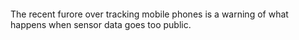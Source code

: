<html><body><div id="heystaks_preview" style="width: 100%;height: 100%"></div>
The recent furore over tracking mobile phones is a warning of what happens when sensor data goes too public.

<!--more-->

Over the past week first <a href="http://online.wsj.com/article/SB10001424052748703983704576277101723453610.html#ixzz1KD2hkiTa">Apple</a> and then <a href="http://www.guardian.co.uk/technology/2011/apr/21/android-phones-record-user-locations">Google</a> have been caught capturing location traces from users' phones without their knowledge or consent. The exposure has been replete with denials and nuanced responses -- and indeed a <a href="http://www.macrumors.com/2011/04/25/steve-jobs-on-ios-location-issue-we-dont-track-anyone/">not-so-nuanced response purportedly from Steve Jobs</a>. This is almost certain to end up in court, especially in Europe.

The details, both technical and managerial who-knew-what, are still unclear. It's just about possible that one or both cases were caused by over-enthusiastic engineers without management approval, and we should of course suspend judgment until more details emerge. We can, however, explore possible motives.

The Apple case involves tracking a phone over a protracted period of time and storing the resulting trace as GPS co-ordinates in an unencrypted file. This is invisible to "normal" users, but is visible when a phone has been "jailbroken," and is sync'ed with the user's desktop. As soon as the story broke there was an application available for Macs to overlay the trace onto a map. We did this with a colleague's phone, and the trace goes back around a year. In places it's surprisingly accurate; in others is shows clear signs of distortion and location artifacts. Apparently Google Android performs similar tracking, but over shorter periods and with the results stored less openly. It's not quite clear whether the tracks recorded in either handset are forwarded back to their respective mother-ships, but that's certainly a risk. In the Apple case, traces are collected even if location-based services have been switched off at the application level.

It has to be said that this whole affair is something of a disaster, both for the companies concerned and for location-based and pervasive services in general. What the fall-out will be is unclear: will people move back to "dumb" phones to protect their privacy? Experience suggests not: the convenience is too great, and many people will conclude that the loss of privacy they've experienced, though unacceptable <em>per se</em>, is insignificant compared to the overall benefits of smartphones.

Indeed, if one were being particularly conspiracy-minded one might suspect that that the whole affair is a set-up. Management (one might argue) must have known that they'd be found out, and so made sure that the tracking they were performing was  benign (no transmission back to base) so that, when the story broke, people would be momentarily offended but afterwards would be inured to the idea of their phones tracking their locations (it happened before and had no bad consequences, so why worry about it?) <em>even if</em> those traces were later pooled centrally.

To a company, some personal data is so valuable that it's worth risking <em>everything</em> to collect it.

The reason location traces are important has nothing to do with the exposure of the occasional adulterer or criminal, and everything to do with profiling and advertising. <a href="/2010/03/both-ends-of-the-data-intensive-spectrum/">Big data isn't just lots of small data collected together</a>: it's qualitatively different and allows very different operations to be performed. A smartphone is a perfect personal-data-collection platform, being ubiquitous, always-on and increasingly used to integrate its owner's everyday life. The Holy Grail of mobile e-commerce is to be able to offer advertisements to people just at the moment when the products being advertised are at their most valuable. Doing this requires advertisers to profile people's activities and interests and respond to subtle cues in real time.

Imagine what a trace of my every movement does. It can show, to first order, how often I travel (and therefore my annual travel spend), what I see, and how I see it. Combined with other information like my travel history, booking references and internet search history, it can show what I'm interested in and when I'm likely to be doing it to a surprisingly high accuracy. It can identify that I commute, my home and work locations, my commute times and other routines. If I travel with other smartphone users it can identify my friends and colleagues simply from proximity -- and that's before someone mines my social network explicitly using Facebook or LinkedIn.

Now consider what this profile is worth to an advertiser. Someone with access to it, and with access to the platform on which I browse the web, can inject advertisements tailored specifically to what I'm doing at any particular moment, and to what I may be doing in the future. It can offer distractions when I'm commuting, or offers for my next holiday before I leave, and group discounts if I persuade my friends to join in with some offer. Basically a location trace is <em>almost incalculably valuable</em>: certainly worth an initial bout of injurious comment and lawsuits if it leads to getting hands legitimately on that kind of data.

With spam email one needs response rates in the fractions of percent to make a profit: with access to a detailed user profile one could get massively better responses and make a quite astonishing amount of money.

Location tracing, like <a href="/2011/03/disloyalty-cards/">loyalty cards</a>, gains most of its value from information asymmetry: the data provider thinks that a few vouchers is good value for the data being given away, even though the actual value is enormously more than that. If you're not paying for the product, then you <em>are</em> the product. It's not necessarily dystopian, may lead to better services, and may in  fact be the price we pay for keeping basic services free on the web  given the unexpected lack of many other business models. But it's not  something to be given away for free or without consideration of where and to whom  the benefits accrue, and what a properly constituted fair trade-off would be.</body></html>